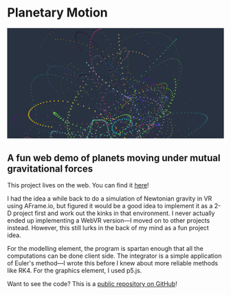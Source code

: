 # Planetary Motion

![](/img/planetary-motion-sim/planetary-motion-sim.jpg)

<div id="modal-scroll-point"/>

<div id="modal-subtitle-container"><h2 id="modal-subtitle">A fun web demo of planets moving under mutual gravitational forces</h2></div>

This project lives on the web. You can find it [here](https://bguesman.github.io/planetary-motion-sim/)!

I had the idea a while back to do a simulation of Newtonian gravity in VR using AFrame.io, but figured it would be a good idea to implement it as a 2-D project first and work out the kinks in that environment. I never actually ended up implementing a WebVR version—I moved on to other projects instead. However, this still lurks in the back of my mind as a fun project idea.

For the modelling element, the program is spartan enough that all the computations can be done client side. The integrator is a simple application of Euler's method—I wrote this before I knew about more reliable methods like RK4. For the graphics element, I used p5.js.

Want to see the code? This is a [public repository on GitHub](https://github.com/bguesman/planetary-motion-sim)!
